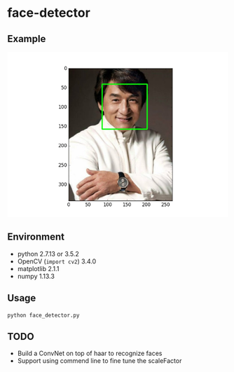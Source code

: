 # face-detector

## Example
![](https://github.com/DTennant/face-detector/blob/master/data/test.jpg?raw=true)

## Environment
- python 2.7.13 or 3.5.2
- OpenCV (`import cv2`) 3.4.0
- matplotlib 2.1.1
- numpy 1.13.3

## Usage
```
python face_detector.py
```

## TODO
- Build a ConvNet on top of haar to recognize faces
- Support using commend line to fine tune the scaleFactor